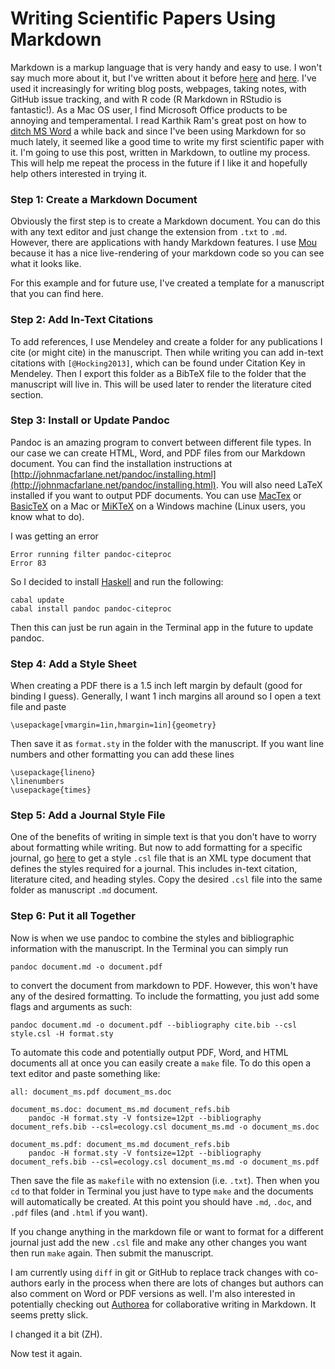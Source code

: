 Writing Scientific Papers Using Markdown
====================

Markdown is a markup language that is very handy and easy to use. I won't say much more about it, but I've written about it before [here](http://danieljhocking.wordpress.com/2013/09/25/knitting-beautiful-documents-in-rstudio/) and [here](http://danieljhocking.wordpress.com/2014/04/07/electronic-lab-notebook-take-1/). I've used it increasingly for writing blog posts, webpages, taking notes, with GitHub issue tracking, and with R code (R Markdown in RStudio is fantastic!). As a Mac OS user, I find Microsoft Office products to be annoying and temperamental. I read Karthik Ram's great post on how to [ditch MS Word](http://inundata.org/2012/12/04/how-to-ditch-word/) a while back and since I've been using Markdown for so much lately, it seemed like a good time to write my first scientific paper with it. I'm going to use this post, written in Markdown, to outline my process. This will help me repeat the process in the future if I like it and hopefully help others interested in trying it.

### Step 1: Create a Markdown Document
Obviously the first step is to create a Markdown document. You can do this with any text editor and just change the extension from `.txt` to `.md`. However, there are applications with handy Markdown features. I use [Mou](http://25.io/mou/) because it has a nice live-rendering of your markdown code so you can see what it looks like.

For this example and for future use, I've created a template for a manuscript that you can find here.

### Step 2: Add In-Text Citations
To add references, I use Mendeley and create a folder for any publications I cite (or might cite) in the manuscript. Then while writing you can add in-text citations with `[@Hocking2013]`, which can be found under Citation Key in Mendeley. Then I export this folder as a BibTeX file to the folder that the manuscript will live in. This will be used later to render the literature cited section.

### Step 3: Install or Update Pandoc
Pandoc is an amazing program to convert between different file types. In our case we can create HTML, Word, and PDF files from our Markdown document. You can find the installation instructions at [http://johnmacfarlane.net/pandoc/installing.html](http://johnmacfarlane.net/pandoc/installing.html). You will also need LaTeX installed if you want to output PDF documents. You can use [MacTex](https://tug.org/mactex/) or [BasicTeX](http://www.tug.org/mactex/morepackages.html) on a Mac or [MiKTeX](http://miktex.org/) on a Windows machine (Linux users, you know what to do).

I was getting an error

```
Error running filter pandoc-citeproc
Error 83
```

So I decided to install [Haskell](https://www.haskell.org/platform/) and run the following:

```
cabal update
cabal install pandoc pandoc-citeproc
```

Then this can just be run again in the Terminal app in the future to update pandoc.


### Step 4: Add a Style Sheet
When creating a PDF there is a 1.5 inch left margin by default (good for binding I guess). Generally, I want 1 inch margins all around so I open a text file and paste

```
\usepackage[vmargin=1in,hmargin=1in]{geometry}
```

Then save it as `format.sty` in the folder with the manuscript. If you want line numbers and other formatting you can add these lines

```
\usepackage{lineno}
\linenumbers
\usepackage{times}
```

### Step 5: Add a Journal Style File
One of the benefits of writing in simple text is that you don't have to worry about formatting while writing. But now to add formatting for a specific journal, go [here](https://github.com/citation-style-language/styles) to get a style `.csl` file that is an XML type document that defines the styles required for a journal. This includes in-text citation, literature cited, and heading styles. Copy the desired `.csl` file into the same folder as manuscript `.md` document.


### Step 6: Put it all Together
Now is when we use pandoc to combine the styles and bibliographic information with the manuscript. In the Terminal you can simply run

```
pandoc document.md -o document.pdf
```

to convert the document from markdown to PDF. However, this won't have any of the desired formatting. To include the formatting, you just add some flags and arguments as such:

```
pandoc document.md -o document.pdf --bibliography cite.bib --csl style.csl -H format.sty
```

To automate this code and potentially output PDF, Word, and HTML documents all at once you can easily create a `make` file. To do this open a text editor and paste something like:

```
all: document_ms.pdf document_ms.doc

document_ms.doc: document_ms.md document_refs.bib
	pandoc -H format.sty -V fontsize=12pt --bibliography document_refs.bib --csl=ecology.csl document_ms.md -o document_ms.doc

document_ms.pdf: document_ms.md document_refs.bib
	pandoc -H format.sty -V fontsize=12pt --bibliography document_refs.bib --csl=ecology.csl document_ms.md -o document_ms.pdf
```

Then save the file as `makefile` with no extension (i.e. `.txt`). Then when you `cd` to that folder in Terminal you just have to type `make` and the documents will automatically be created. At this point you should have `.md`, `.doc`, and `.pdf` files (and `.html` if you want). 

If you change anything in the markdown file or want to format for a different journal just add the new `.csl` file and make any other changes you want then run `make` again. Then submit the manuscript.

I am currently using `diff` in git or GitHub to replace track changes with co-authors early in the process when there are lots of changes but authors can also comment on Word or PDF versions as well. I'm also interested in potentially checking out [Authorea](https://www.authorea.com/) for collaborative writing in Markdown. It seems pretty slick.

I changed it a bit (ZH).

Now test it again.


